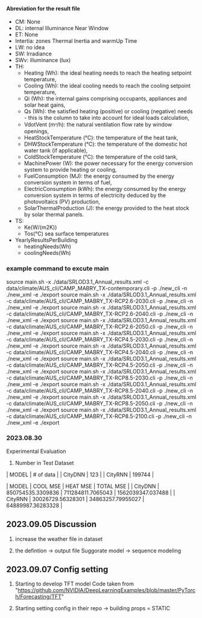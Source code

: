 #### Abreviation for the result file
- CM: None
- DL: internal Illuminance Near Window
- ET: None
- Intertia: zones Thermal Inertia and warmUp Time
- LW: no idea
- SW: Irradiance
- SWv: illuminance (lux)
- TH: 
    - Heating (Wh): the ideal heating needs to reach the heating setpoint temperature,
    - Cooling (Wh): the ideal cooling needs to reach the cooling setpoint temperature,
    - Qi (Wh): the internal gains comprising occupants, appliances and solar heat gains,
    - Qs (Wh): the satisfied heating (positive) or cooling (negative) needs - this is the column to take into account for ideal loads calculation,
    - VdotVent (mᶟ/h): the natural ventilation flow rate by window openings,
    - HeatStockTemperature (°C): the temperature of the heat tank,
    - DHWStockTemperature (°C): the temperature of the domestic hot water tank (if applicable),
    - ColdStockTemperature (°C): the temperature of the cold tank,
    - MachinePower (W): the power necessary for the energy conversion system to provide heating or cooling,
    - FuelConsumption (MJ): the energy consumed by the energy conversion system in terms of fuel,
    - ElectricConsumption (kWh): the energy consumed by the energy conversion system in terms of electricity deduced by the photovoltaics (PV) production,
    - SolarThermalProduction (J): the energy provided to the heat stock by solar thermal panels.
- TS:
    - Ke(W/(m2K)) 
    - Tos(°C) sea surface temperatures
- YearlyResultsPerBuilding
    - heatingNeeds(Wh)	
    - coolingNeeds(Wh)


### example command to excute main

source main.sh -x ./data/SRLOD3.1_Annual_results.xml -c data/climate/AUS_cli/CAMP_MABRY_TX-contemporary.cli -p ./new_cli -n ./new_xml -e ./export
source main.sh -x ./data/SRLOD3.1_Annual_results.xml -c data/climate/AUS_cli/CAMP_MABRY_TX-RCP2.6-2030.cli -p ./new_cli -n ./new_xml -e ./export
source main.sh -x ./data/SRLOD3.1_Annual_results.xml -c data/climate/AUS_cli/CAMP_MABRY_TX-RCP2.6-2040.cli -p ./new_cli -n ./new_xml -e ./export
source main.sh -x ./data/SRLOD3.1_Annual_results.xml -c data/climate/AUS_cli/CAMP_MABRY_TX-RCP2.6-2050.cli -p ./new_cli -n ./new_xml -e ./export
source main.sh -x ./data/SRLOD3.1_Annual_results.xml -c data/climate/AUS_cli/CAMP_MABRY_TX-RCP4.5-2030.cli -p ./new_cli -n ./new_xml -e ./export
source main.sh -x ./data/SRLOD3.1_Annual_results.xml -c data/climate/AUS_cli/CAMP_MABRY_TX-RCP4.5-2040.cli -p ./new_cli -n ./new_xml -e ./export
source main.sh -x ./data/SRLOD3.1_Annual_results.xml -c data/climate/AUS_cli/CAMP_MABRY_TX-RCP4.5-2050.cli -p ./new_cli -n ./new_xml -e ./export
source main.sh -x ./data/SRLOD3.1_Annual_results.xml -c data/climate/AUS_cli/CAMP_MABRY_TX-RCP8.5-2030.cli -p ./new_cli -n ./new_xml -e ./export
source main.sh -x ./data/SRLOD3.1_Annual_results.xml -c data/climate/AUS_cli/CAMP_MABRY_TX-RCP8.5-2040.cli -p ./new_cli -n ./new_xml -e ./export
source main.sh -x ./data/SRLOD3.1_Annual_results.xml -c data/climate/AUS_cli/CAMP_MABRY_TX-RCP8.5-2050.cli -p ./new_cli -n ./new_xml -e ./export
source main.sh -x ./data/SRLOD3.1_Annual_results.xml -c data/climate/AUS_cli/CAMP_MABRY_TX-RCP8.5-2100.cli -p ./new_cli -n ./new_xml -e ./export


### 2023.08.30
Experimental Evaluation
1. Number in Test Dataset

| MODEL | # of data |
| CityDNN | 123 |
| CityRNN | 199744 |

| MODEL | COOL MSE | HEAT MSE | TOTAL MSE |
| CityDNN | 850754535.3309836 | 711284811.7065043 | 1562039347.037488 |
| CityRNN | 30026729.56328301 | 34863257.79955027 | 64889987.36283328 |


## 2023.09.05 Discussion
1. increase the weather file in dataset

2. the defintion -> output file
Suggorate model -> sequence modeling


## 2023.09.07 Config setting
1. Starting to develop TFT model
    Code taken from "https://github.com/NVIDIA/DeepLearningExamples/blob/master/PyTorch/Forecasting/TFT"

2. Starting setting config in their repo
    -> building props = STATIC